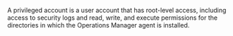 <Token xmlns:xlink="http://www.w3.org/1999/xlink">A privileged account is a user account that has root-level access, including access to security logs and read, write, and execute permissions for the directories in which the Operations Manager agent is installed.</Token>